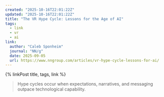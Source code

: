 ```yaml
---
created: "2025-10-16T22:01:22Z"
updated: "2025-10-16T22:01:22Z"
title: "The VR Hype Cycle: Lessons for the Age of AI"
tags:
  - link
  - vr
  - ai
link:
  author: "Caleb Sponheim"
  journal: "NN/g"
  date: 2025-09-05
  url: https://www.nngroup.com/articles/vr-hype-cycle-lessons-for-ai/
---
```


{% linkPost title, tags, link %}

> Hype cycles occur when expectations, narratives, and messaging outpace technological capability.

